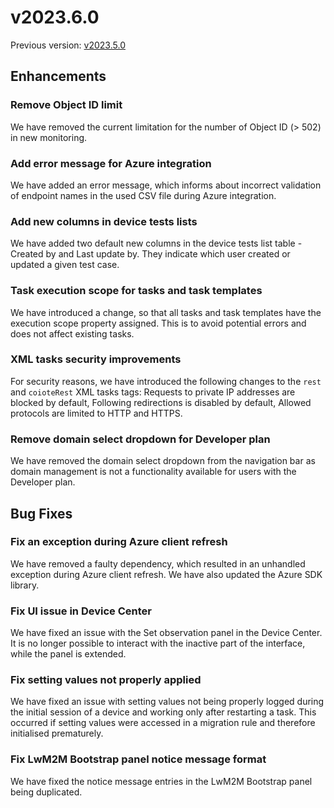 # v2023.6.0

Previous version: [v2023.5.0](v2023.5.0.md)

## Enhancements

### Remove Object ID limit
We have removed the current limitation for the number of Object ID (> 502) in new monitoring.

### Add error message for Azure integration
We have added an error message, which informs about incorrect validation of endpoint names in the used CSV file during Azure integration.

### Add new columns in device tests lists
We have added two default new columns in the device tests list table - Created by and Last update by. They indicate which user created or updated a given test case.  

### Task execution scope for tasks and task templates
We have introduced a change, so that all tasks and task templates have the execution scope property assigned. This is to avoid potential errors and does not affect existing tasks.

### XML tasks security improvements
For security reasons, we have introduced the following changes to the `rest` and `coioteRest` XML tasks tags:
Requests to private IP addresses are blocked by default,
Following redirections is disabled by default,
Allowed protocols are limited to HTTP and HTTPS.

### Remove domain select dropdown for Developer plan
We have removed the domain select dropdown from the navigation bar as domain management is not a functionality available  for users with the Developer plan.

## Bug Fixes

### Fix an exception during Azure client refresh
We have removed a faulty dependency, which resulted in an unhandled exception during Azure client refresh. We have also updated the Azure SDK library.

### Fix UI issue in Device Center
We have fixed an issue with the Set observation panel in the Device Center. It is no longer possible to interact with the inactive part of the interface, while the panel is extended.

### Fix setting values not properly applied
We have fixed an issue with setting values not being properly logged during the initial session of a device and working only after restarting a task. This occurred if setting values were accessed in a migration rule and therefore initialised prematurely.

### Fix LwM2M Bootstrap panel notice message format
We have fixed the notice message entries in the LwM2M Bootstrap panel being duplicated.

